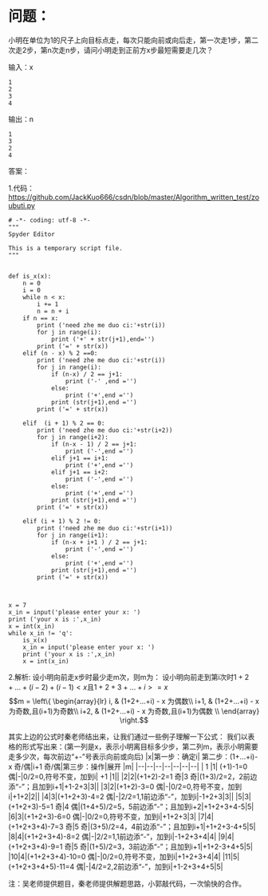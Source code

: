 ﻿
# 问题：
小明在单位为1的尺子上向目标点走，每次只能向前或向后走，第一次走1步，第二次走2步，第n次走n步，请问小明走到正前方x步最短需要走几次？

输入：x
```
1
2 
3 
4
```
输出：n
```
1
3
2
4
```

答案：

1.代码：
https://github.com/JackKuo666/csdn/blob/master/Algorithm_written_test/zoubuti.py

```
# -*- coding: utf-8 -*-
"""
Spyder Editor

This is a temporary script file.
"""


def is_x(x):
    n = 0
    i = 0    
    while n < x:
        i += 1
        n = n + i
    if n == x:
        print ('need zhe me duo ci:'+str(i))
        for j in range(i):
            print ('+' + str(j+1),end='')
        print ('=' + str(x))
    elif (n - x) % 2 ==0:
        print ('need zhe me duo ci:'+str(i))
        for j in range(i):
            if (n-x) / 2 == j+1:
                print ('-' ,end ='')
            else:
                print ('+',end ='')
            print (str(j+1),end ='')
        print ('=' + str(x))
            
    elif  (i + 1) % 2 == 0:
        print ('need zhe me duo ci:'+str(i+2))
        for j in range(i+2):
            if (n-x - 1) / 2 == j+1:
                print ('-',end ='')
            elif j+1 == i+1:
                print ('+',end ='')
            elif j+1 == i+2:
                print ('-',end ='')
            else:
                print ('+',end ='')
            print (str(j+1),end ='')
        print ('=' + str(x))
        
    elif (i + 1) % 2 != 0:
        print ('need zhe me duo ci:'+str(i+1))
        for j in range(i+1):
            if (n-x + i+1 ) / 2 == j+1:
                print ('-',end ='')
            else:
                print ('+',end ='')
            print (str(j+1),end ='')
        print ('=' + str(x))
    


x = 7
x_in = input('please enter your x: ')
print ('your x is :',x_in)
x = int(x_in)
while x_in != 'q':
    is_x(x)
    x_in = input('please enter your x: ')
    print ('your x is :',x_in)
    x = int(x_in)
```

2.解析:
设小明向前走x步时最少走m次，则m为：
设小明向前走到第i次时$1+2+...+(i-2)+(i-1)<x$且$1+2+3+...+i>=x$
$$m = 
\left\{  
             \begin{array}{lr}  
             i, &  (1+2+...+i) - x 为偶数\\  
             i+1, & (1+2+...+i) - x  为奇数,且(i+1)为奇数\\
             i+2, & (1+2+...+i) - x  为奇数,且(i+1)为偶数   \\
             \end{array}  
\right.$$

其实上边的公式时秦老师结出来，让我们通过一些例子理解一下公式：
我们以表格的形式写出来：(第一列是x，表示小明离目标多少步，第二列m，表示小明需要走多少次，每次前边“+-”号表示向前或向后)
|x|第一步：确定i| 第二步：(1+...+i)-x 奇/偶|i+1 奇/偶|第三步：操作|展开 |m|
|--|--|--|--|--|--|--|
| 1 |1| (+1)-1=0 偶|-|0/2=0,符号不变，加到i| +1 |1||
|2|2|(+1+2)-2=1 奇|3 奇|(1+3)/2=2，2前边添“-”；且加到i+1|+1-2+3|3||
|3|2|(+1+2)-3=0 偶|-|0/2=0,符号不变，加到i|+1+2|2||
|4|3|(+1+2+3)-4=2 偶|-|2/2=1,1前边添“-”，加到i|-1+2+3|3||
|5|3|(+1+2+3)-5=1 奇|4 偶|(1+4+5)/2=5，5前边添“-”；且加到i+2|+1+2+3+4-5|5|
|6|3|(+1+2+3)-6=0 偶|-|0/2=0,符号不变，加到i|+1+2+3|3|
|7|4|(+1+2+3+4)-7=3 奇|5 奇|(3+5)/2=4，4前边添“-”；且加到i+1|+1+2+3-4+5|5|
|8|4|(+1+2+3+4)-8=2 偶|-|2/2=1,1前边添“-”，加到i|-1+2+3+4|4|
|9|4|(+1+2+3+4)-9=1 奇|5 奇|(1+5)/2=3，3前边添“-”；且加到i+1|+1+2-3+4+5|5|
|10|4|(+1+2+3+4)-10=0 偶|-|0/2=0,符号不变，加到i|+1+2+3+4|4|
|11|5|(+1+2+3+4+5)-11=4 偶|-|4/2=2,2前边添“-”，加到i|+1-2+3+4+5|5|



注：吴老师提供题目，秦老师提供解题思路，小郭敲代码，一次愉快的合作。

